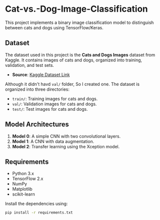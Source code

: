 # Cat-vs.-Dog-Image-Classification

This project implements a binary image classification model to distinguish between cats and dogs using TensorFlow/Keras.

## Dataset
The dataset used in this project is the **Cats and Dogs Images** dataset from Kaggle. It contains images of cats and dogs, organized into training, validation, and test sets.

- **Source**: [Kaggle Dataset Link](https://www.kaggle.com/datasets/your-dataset-link)
  
Although it didn't havd `val/` folder, So I created one.
The dataset is organized into three directories:
- `train/`: Training images for cats and dogs.
- `val/`: Validation images for cats and dogs.
- `test/`: Test images for cats and dogs.

## Model Architectures
1. **Model 0**: A simple CNN with two convolutional layers.
2. **Model 1**: A CNN with data augmentation.
3. **Model 2**: Transfer learning using the Xception model.

## Requirements
- Python 3.x
- TensorFlow 2.x
- NumPy
- Matplotlib
- scikit-learn

Install the dependencies using:
```bash
pip install -r requirements.txt
